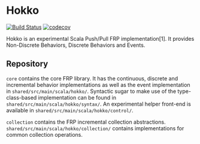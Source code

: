 # Hokko

[![Build Status](https://travis-ci.org/tzbob/hokko.svg?branch=master)](https://travis-ci.org/tzbob/hokko)
[![codecov](https://codecov.io/gh/tzbob/hokko/branch/master/graph/badge.svg)](https://codecov.io/gh/tzbob/hokko)

Hokko is an experimental Scala Push/Pull FRP implementation[1].
It provides Non-Discrete Behaviors, Discrete Behaviors and Events.

## Repository

```core``` contains the core FRP library. It has the continuous, discrete and incremental behavior implementations as well as the event implementation in ```shared/src/main/scala/hokko/```. Syntactic sugar to make use of the type-class-based implementation can be found in ```shared/src/main/scala/hokko/syntax/```. An experimental helper front-end is available in ```shared/src/main/scala/hokko/control/```.

```collection``` contains the FRP incremental collection abstractions. ```shared/src/main/scala/hokko/collection/``` contains implementations for common collection operations.
